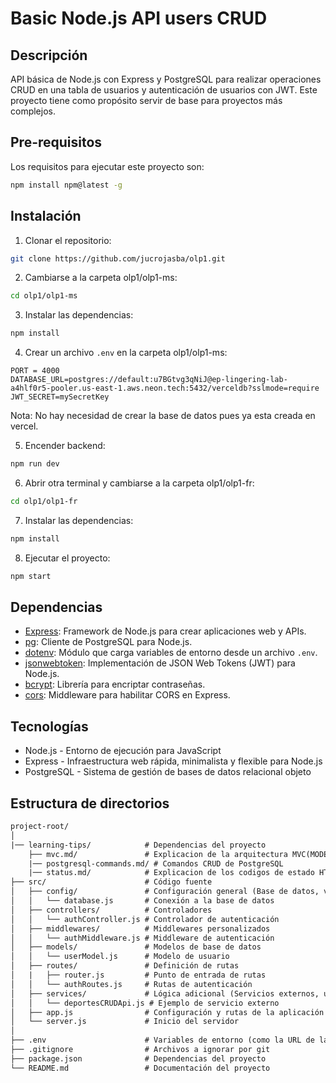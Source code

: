 # Basic Node.js API users CRUD

## Descripción

API básica de Node.js con Express y PostgreSQL para realizar operaciones CRUD en una tabla de usuarios y autenticación de usuarios con JWT. Este proyecto tiene como propósito servir de base para proyectos más complejos.

## Pre-requisitos

Los requisitos para ejecutar este proyecto son:

```bash
npm install npm@latest -g
```

## Instalación

1. Clonar el repositorio:

```bash
git clone https://github.com/jucrojasba/olp1.git
```
2. Cambiarse a la carpeta olp1/olp1-ms:

```bash
cd olp1/olp1-ms
```

3. Instalar las dependencias:

```bash
npm install
```

4. Crear un archivo `.env` en la carpeta olp1/olp1-ms:

```env
PORT = 4000
DATABASE_URL=postgres://default:u7BGtvg3qNiJ@ep-lingering-lab-a4hlf0r5-pooler.us-east-1.aws.neon.tech:5432/verceldb?sslmode=require
JWT_SECRET=mySecretKey
```

Nota: No hay necesidad de crear la base de datos pues ya esta creada en vercel.

5. Encender backend:

```bash
npm run dev
```

6. Abrir otra terminal y cambiarse a la carpeta olp1/olp1-fr:

```bash
cd olp1/olp1-fr
```

7. Instalar las dependencias:

```bash
npm install
```

8. Ejecutar el proyecto:

```bash
npm start
```

## Dependencias

- [Express](https://expressjs.com/es/): Framework de Node.js para crear aplicaciones web y APIs.
- [pg](https://node-postgres.com/): Cliente de PostgreSQL para Node.js.
- [dotenv](https://www.npmjs.com/package/dotenv): Módulo que carga variables de entorno desde un archivo `.env`.
- [jsonwebtoken](https://www.npmjs.com/package/jsonwebtoken): Implementación de JSON Web Tokens (JWT) para Node.js.
- [bcrypt](https://www.npmjs.com/package/bcrypt): Librería para encriptar contraseñas.
- [cors](https://www.npmjs.com/package/cors): Middleware para habilitar CORS en Express.

## Tecnologías

- Node.js - Entorno de ejecución para JavaScript
- Express - Infraestructura web rápida, minimalista y flexible para Node.js
- PostgreSQL - Sistema de gestión de bases de datos relacional objeto

## Estructura de directorios

```txt
project-root/
│
|── learning-tips/            # Dependencias del proyecto
    ├── mvc.md/               # Explicacion de la arquitectura MVC(MODEL-VIEW-CONTROLLER)
    |── postgresql-commands.md/ # Comandos CRUD de PostgreSQL
    |── status.md/            # Explicacion de los codigos de estado HTTP y casos de uso
├── src/                      # Código fuente
│   ├── config/               # Configuración general (Base de datos, variables de entorno)
│   │   └── database.js       # Conexión a la base de datos
│   ├── controllers/          # Controladores
│   │   └── authController.js # Controlador de autenticación
│   ├── middlewares/          # Middlewares personalizados
│   │   └── authMiddleware.js # Middleware de autenticación
│   ├── models/               # Modelos de base de datos
│   │   └── userModel.js      # Modelo de usuario
│   ├── routes/               # Definición de rutas
│   |   ├── router.js         # Punto de entrada de rutas
│   │   └── authRoutes.js     # Rutas de autenticación
│   ├── services/             # Lógica adicional (Servicios externos, utilidades)
│   │   └── deportesCRUDApi.js # Ejemplo de servicio externo
│   ├── app.js                # Configuración y rutas de la aplicación
│   └── server.js             # Inicio del servidor
│
├── .env                      # Variables de entorno (como la URL de la base de datos, puerto del servidor, etc.)
├── .gitignore                # Archivos a ignorar por git
├── package.json              # Dependencias del proyecto
└── README.md                 # Documentación del proyecto
```
